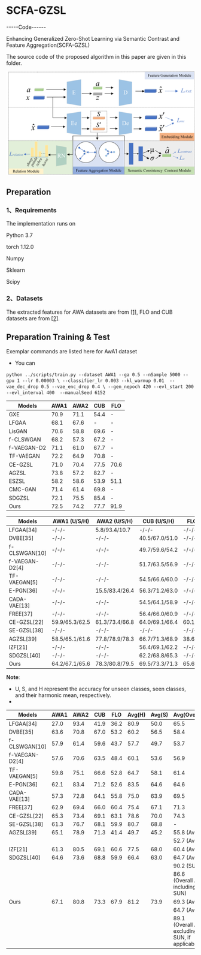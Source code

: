 # SCFA-GZSL
-----Code------

Enhancing Generalized Zero-Shot Learning via Semantic Contrast and Feature Aggregation(SCFA-GZSL)

The source code of the proposed algorithm in this paper are given in this folder.

![image](Fig.1.png)
## Preparation
### 1、Requirements
The implementation runs on

Python 3.7

torch 1.12.0

Numpy

Sklearn

Scipy

### 2、Datasets
The extracted features for AWA datasets are from [[1]](https://www.mpi-inf.mpg.de/departments/computer-vision-and-machine-learning/research/zero-shot-learning/feature-generating-networks-for-zero-shot-learning), FLO and CUB datasets are from [[2]](https://github.com/yunlongyu/EPGN). 

## Preparation Training & Test
Exemplar commands are listed here for AwA1 dataset

+ You can
```
python ../scripts/train.py --dataset AWA1 --ga 0.5 --nSample 5000 --gpu 1 --lr 0.00003 \ --classifier_lr 0.003 --kl_warmup 0.01  --vae_dec_drop 0.5 --vae_enc_drop 0.4 \ --gen_nepoch 420 --evl_start 200 --evl_interval 400  --manualSeed 6152
```


| Models | AWA1 | AWA2 | CUB | FLO |
| --- | --- | --- | --- | --- |
| GXE | 70.9 | 71.1 | 54.4 | - |
| LFGAA | 68.1 | 67.6 | - | - |
| LisGAN | 70.6 | 58.8 | 69.6 | - |
| f-CLSWGAN | 68.2 | 57.3 | 67.2 | - |
| f-VAEGAN-D2 | 71.1 | 61.0 | 67.7 | - |
| TF-VAEGAN | 72.2 | 64.9 | 70.8 | - |
| CE-GZSL | 71.0 | 70.4 | 77.5 | 70.6 |
| AGZSL | 73.8 | 57.2 | 82.7 | - |
| ESZSL | 58.2 | 58.6 | 53.9 | 51.1 |
| CMC-GAN | 71.4 | 61.4 | 69.8 | - |
| SDGZSL | 72.1 | 75.5 | 85.4 | - |
| Ours | 72.5 | 74.2 | 77.7 | 91.9 |


| Models       | AWA1 (U/S/H) | AWA2 (U/S/H) | CUB (U/S/H) | FLO (U/S/H) |
|--------------|--------------|--------------|-------------|-------------|
| LFGAA[34]    | -/-/-        | 5.8/93.4/10.7| -/-/-       | -/-/-       |
| DVBE[35]     | -/-/-        | -/-/-        | 40.5/67.0/51.0| -/-/-       |
| f-CLSWGAN[10]| -/-/-        | -/-/-        | 49.7/59.6/54.2| -/-/-       |
| f-VAEGAN-D2[4]| -/-/-       | -/-/-        | 51.7/63.5/56.9| -/-/-       |
| TF-VAEGAN[5] | -/-/-        | -/-/-        | 54.5/66.6/60.0| -/-/-       |
| E-PGN[36]    | -/-/-        | 15.5/83.4/26.4| 56.3/71.2/63.0| -/-/-       |
| CADA-VAE[13] | -/-/-        | -/-/-        | 54.5/64.1/58.9| -/-/-       |
| FREE[37]     | -/-/-        | -/-/-        | 56.4/66.0/60.9| -/-/-       |
| CE-GZSL[22]  | 59.9/65.3/62.5| 61.3/73.4/66.8| 64.0/69.1/66.4| 60.1/63.1/61.5|
| SE-GZSL[38]  | -/-/-        | -/-/-        | -/-/-       | -/-/-       | (Overall: 66.7 H)
| AGZSL[39]    | 58.5/65.1/61.6| 77.8/78.9/78.3| 66.7/71.3/68.9| 38.6/41.4/39.9|
| IZF[21]      | -/-/-        | -/-/-        | 56.4/69.1/62.2| -/-/-       | (Overall: 63.5 H)
| SDGZSL[40]   | -/-/-        | -/-/-        | 62.2/68.8/65.3| -/-/-       | (SUN: 88.6 H, Overall Avg H: 74.6)
| Ours         | 64.2/67.1/65.6| 78.3/80.8/79.5| 69.5/73.3/71.3| 65.6/67.9/66.7| (Overall Avg H: 70.3, excluding SUN)

**Note**: 
- U, S, and H represent the accuracy for unseen classes, seen classes, and their harmonic mean, respectively.
-

| Models       | AWA1  | AWA2  | CUB   | FLO   | Avg(H) | Avg(S) | Avg(Overall) |
|--------------|-------|-------|-------|-------|--------|--------|--------------|
| LFGAA[34]    | 27.0  | 93.4  | 41.9  | 36.2  | 80.9   | 50.0   | 65.5         |
| DVBE[35]     | 63.6  | 70.8  | 67.0  | 53.2  | 60.2   | 56.5   | 58.4         |
| f-CLSWGAN[10]| 57.9  | 61.4  | 59.6  | 43.7  | 57.7   | 49.7   | 53.7         |
| f-VAEGAN-D2[4]| 57.6  | 70.6  | 63.5  | 48.4  | 60.1   | 53.6   | 56.9         |
| TF-VAEGAN[5] | 59.8  | 75.1  | 66.6  | 52.8  | 64.7   | 58.1   | 61.4         |
| E-PGN[36]    | 62.1  | 83.4  | 71.2  | 52.6  | 83.5   | 64.6   | 64.6         |
| CADA-VAE[13] | 57.3  | 72.8  | 64.1  | 55.8  | 75.0   | 63.9   | 69.5         |
| FREE[37]     | 62.9  | 69.4  | 66.0  | 60.4  | 75.4   | 67.1   | 71.3         |
| CE-GZSL[22]  | 65.3  | 73.4  | 69.1  | 63.1  | 78.6   | 70.0   | 74.3         |
| SE-GZSL[38]  | 61.3  | 76.7  | 68.1  | 59.9  | 80.7   | 68.8   | -            |
| AGZSL[39]    | 65.1  | 78.9  | 71.3  | 41.4  | 49.7   | 45.2   | 55.8 (Avg H) |
|              |       |       |       |       |        |        | 52.7 (Avg S) |
| IZF[21]      | 61.3  | 80.5  | 69.1  | 60.6  | 77.5   | 68.0   | 60.4 (Avg)   |
| SDGZSL[40]   | 64.6  | 73.6  | 68.8  | 59.9  | 66.4   | 63.0   | 64.7 (Avg H) |
|              |       |       |       |       |        |        | 90.2 (SUN)   |
|              |       |       |       |       |        |        | 86.6 (Overall Avg including SUN) |
| Ours         | 67.1  | 80.8  | 73.3  | 67.9  | 81.2   | 73.9   | 69.3 (Avg H) |
|              |       |       |       |       |        |        | 64.7 (Avg S) |
|              |       |       |       |       |        |        | 89.1 (Overall Avg excluding SUN, if applicable) |





